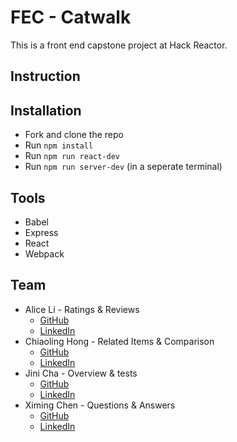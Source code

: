 # FEC - Catwalk
This is a front end capstone project at Hack Reactor.

## Instruction

## Installation
- Fork and clone the repo
- Run `npm install`
- Run `npm run react-dev`
- Run `npm run server-dev` (in a seperate terminal)

## Tools
- Babel
- Express
- React
- Webpack

## Team
- Alice Li - Ratings & Reviews
  - [GitHub](https://github.com/xleeocean)
  - [LinkedIn](https://www.linkedin.com/in/alice-xin-li-54a27728/)
- Chiaoling Hong - Related Items & Comparison
  - [GitHub](https://github.com/chiaolinghong3d)
  - [LinkedIn](https://www.linkedin.com/in/chiaolinghong/)
- Jini Cha - Overview & tests
  - [GitHub](https://github.com/jinicha)
  - [LinkedIn](https://www.linkedin.com/in/jinichaa/)
- Ximing Chen - Questions & Answers
  - [GitHub](https://github.com/stevenxm-chen)
  - [LinkedIn](https://www.linkedin.com/in/ximing-chen-a2492717/)

